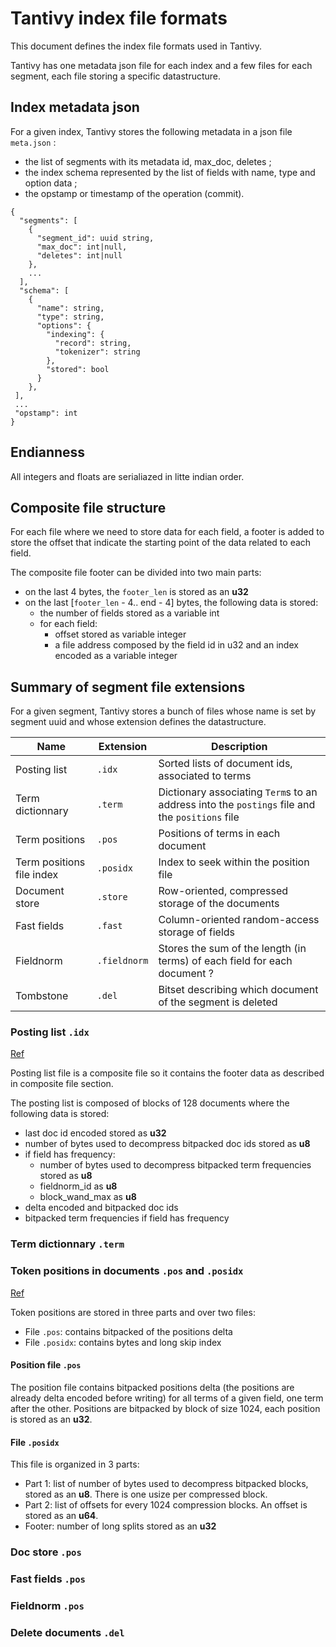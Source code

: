 # Tantivy index file formats
This document defines the index file formats used in Tantivy. 

Tantivy has one metadata json file for each index and a few files for each segment, each file storing a specific datastructure.

## Index metadata json
For a given index, Tantivy stores the following metadata in a json file `meta.json` :
- the list of segments with its metadata id, max_doc, deletes ;
- the index schema represented by the list of fields with name, type and option data ;
- the opstamp or timestamp of the operation (commit).

```
{
  "segments": [
    {
      "segment_id": uuid string,
      "max_doc": int|null,
      "deletes": int|null
    },
    ...
  ],
  "schema": [
    {
      "name": string,
      "type": string,
      "options": {
        "indexing": {
          "record": string,
          "tokenizer": string
        },
        "stored": bool
      }
    },
 ],
 ...
 "opstamp": int
}
```


## Endianness
All integers and floats are serialiazed in litte indian order.

## Composite file structure
For each file where we need to store data for each field, a footer is added to store the offset that indicate the starting point of the data related to each field.

The composite file footer can be divided into two main parts:
- on the last 4 bytes, the `footer_len` is stored as an **u32**
- on the last [`footer_len` - 4.. end - 4] bytes, the following data is stored:
  - the number of fields stored as a variable int
  - for each field:
    - offset stored as variable integer
    - a file address composed by the field id in u32 and an index encoded as a variable integer



## Summary of segment file extensions
For a given segment, Tantivy stores a bunch of files whose name is set by segment uuid and whose extension defines the datastructure.

| Name | Extension | Description |
| --- | --- | --- |
| Posting list | `.idx` | Sorted lists of document ids, associated to terms |
| Term dictionnary | `.term` | Dictionary associating `Term`s to an address into the `postings` file and the `positions` file |
| Term positions | `.pos` | Positions of terms in each document |
| Term positions file index | `.posidx` | Index to seek within the position file |
| Document store | `.store` | Row-oriented, compressed storage of the documents |
| Fast fields | `.fast` | Column-oriented random-access storage of fields |
| Fieldnorm | `.fieldnorm` | Stores the sum  of the length (in terms) of each field for each document ? |
| Tombstone | `.del` | Bitset describing which document of the segment is deleted  |

### Posting list `.idx`
[Ref](../../src/postings/serializer.rs)

Posting list file is a composite file so it contains the footer data as described in composite file section.

The posting list is composed of blocks of 128 documents where the following data is stored:
- last doc id encoded stored as **u32**
- number of bytes used to decompress bitpacked doc ids stored as **u8**
- if field has frequency: 
  - number of bytes used to decompress bitpacked term frequencies stored as **u8**
  - fieldnorm_id as **u8**
  - block_wand_max as **u8**
- delta encoded and bitpacked doc ids
- bitpacked term frequencies if field has frequency


### Term dictionnary `.term`

### Token positions in documents `.pos` and `.posidx`
[Ref](../../src/positions/serializer.rs)


Token positions are stored in three parts and over two files:
- File `.pos`: contains bitpacked of the positions delta
- File `.posidx`: contains bytes and long skip index


#### Position file `.pos`
The position file contains bitpacked positions delta (the positions are already delta encoded before writing) for all terms of a given field, one term after the other. 
Positions are bitpacked by block of size 1024, each position is stored as an **u32**.


#### File `.posidx`
This file is organized in 3 parts:
- Part 1: list of number of bytes used to decompress bitpacked blocks, stored as an **u8**. There is one usize per compressed block.
- Part 2: list of offsets for every 1024 compression blocks. An offset is stored as an **u64**.  
- Footer: number of long splits stored as an **u32**  


### Doc store `.pos`

### Fast fields `.pos`

### Fieldnorm `.pos`

### Delete documents `.del`



